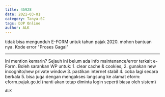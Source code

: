 ```yaml
---
title: 45928
date: 2021-03-01
category: Tanya-SC
tags: DJP Online
author: ALK
---
```


tidak bisa mengunduh E-FORM untuk tahun pajak 2020. mohon bantuan nya. Kode error "Proses Gagal"

---

Ini mention kemarin? Sejauh ini belum ada info maintenance/error terkait e-Form. Boleh sarankan WP untuk: 1. clear cache & cookies, 2. gunakan new incognito/new private window 3. pastikan internet stabil 4. coba lagi secara berkala 5. bisa juga dengan mengakses langsung ke alamat eform: eform.pajak.go.id (nanti akan tetap diminta login seperti biasa oleh sistem)

`ALK`
